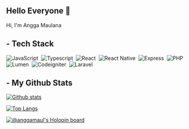 ## Hello Everyone 👋
<p align='left'>Hi, I'm Angga Maulana</p>

## - Tech Stack

![JavaScript](https://img.shields.io/badge/-JavaScript-282A36?style=flat&logo=javascript)&nbsp;
![Typescript](https://img.shields.io/badge/-Typescript-282A36?style=flat&logo=typescript)&nbsp;
![React](https://img.shields.io/badge/-React-282A36?style=flat&logo=react)&nbsp;
![React Native](https://img.shields.io/badge/-React_Native-282A36?style=flat&logo=react)&nbsp;
![Express](https://img.shields.io/badge/-Express-282A36?style=flat&logo=express)&nbsp;
![PHP](https://img.shields.io/badge/-PHP-282A36?style=flat&logo=PHP)&nbsp;
![Lumen](https://img.shields.io/badge/-Lumen-282A36?style=flat&logo=lumen)&nbsp;
![Codeigniter](https://img.shields.io/badge/-Codeigniter-282A36?style=flat&logo=codeigniter)&nbsp;
![Laravel](https://img.shields.io/badge/-Laravel-282A36?style=flat&logo=laravel)&nbsp;


## - My Github Stats

[![Github stats](https://github-readme-stats.vercel.app/api?username=Anggasayogo&show_icons=true&include_all_commits=true&hide_border=true&bg_color=282A36&icon_color=686868&title_color=57c7ff&text_color=9aedfe&custom_title=My+Github+Stats)](https://github.com/Anggasayogo)

[![Top Langs](https://github-readme-stats.vercel.app/api/top-langs/?username=Anggasayogo&layout=compact&hide_border=true&bg_color=282A36&icon_color=686868&title_color=57c7ff&text_color=9aedfe)](https://github.com/Anggasayogo)

[![@anggamaul's Holopin board](https://holopin.io/api/user/board?user=anggamaul)](https://holopin.io/@anggamaul)
